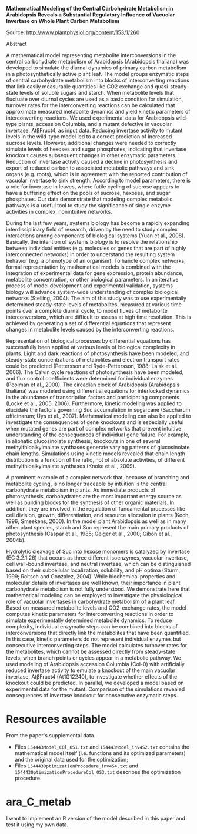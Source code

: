 **Mathematical Modeling of the Central Carbohydrate Metabolism in Arabidopsis Reveals a Substantial Regulatory Influence of Vacuolar Invertase on Whole Plant Carbon Metabolism**

Source: http://www.plantphysiol.org/content/153/1/260

Abstract

A mathematical model representing metabolite interconversions in the central carbohydrate metabolism of Arabidopsis (Arabidopsis thaliana) was developed to simulate the diurnal dynamics of primary carbon metabolism in a photosynthetically active plant leaf. The model groups enzymatic steps of central carbohydrate metabolism into blocks of interconverting reactions that link easily measurable quantities like CO2 exchange and quasi-steady-state levels of soluble sugars and starch. When metabolite levels that fluctuate over diurnal cycles are used as a basic condition for simulation, turnover rates for the interconverting reactions can be calculated that approximate measured metabolite dynamics and yield kinetic parameters of interconverting reactions. We used experimental data for Arabidopsis wild-type plants, accession Columbia, and a mutant defective in vacuolar invertase, AtβFruct4, as input data. Reducing invertase activity to mutant levels in the wild-type model led to a correct prediction of increased sucrose levels. However, additional changes were needed to correctly simulate levels of hexoses and sugar phosphates, indicating that invertase knockout causes subsequent changes in other enzymatic parameters. Reduction of invertase activity caused a decline in photosynthesis and export of reduced carbon to associated metabolic pathways and sink organs (e.g. roots), which is in agreement with the reported contribution of vacuolar invertase to sink strength. According to model parameters, there is a role for invertase in leaves, where futile cycling of sucrose appears to have a buffering effect on the pools of sucrose, hexoses, and sugar phosphates. Our data demonstrate that modeling complex metabolic pathways is a useful tool to study the significance of single enzyme activities in complex, nonintuitive networks.

During the last few years, systems biology has become a rapidly expanding interdisciplinary field of research, driven by the need to study complex interactions among components of biological systems (Yuan et al., 2008). Basically, the intention of systems biology is to resolve the relationship between individual entities (e.g. molecules or genes that are part of highly interconnected networks) in order to understand the resulting system behavior (e.g. a phenotype of an organism). To handle complex networks, formal representation by mathematical models is combined with the integration of experimental data for gene expression, protein abundance, metabolite concentration, or other biological parameters. In an iterative process of model development and experimental validation, systems biology will advance system-wide understanding of complex biological networks (Stelling, 2004). The aim of this study was to use experimentally determined steady-state levels of metabolites, measured at various time points over a complete diurnal cycle, to model fluxes of metabolite interconversions, which are difficult to assess at high time resolution. This is achieved by generating a set of differential equations that represent changes in metabolite levels caused by the interconverting reactions.

Representation of biological processes by differential equations has successfully been applied at various levels of biological complexity in plants. Light and dark reactions of photosynthesis have been modeled, and steady-state concentrations of metabolites and electron transport rates could be predicted (Pettersson and Ryde-Pettersson, 1988; Laisk et al., 2006). The Calvin cycle reactions of photosynthesis have been modeled, and flux control coefficients were determined for individual enzymes (Poolman et al., 2000). The circadian clock of Arabidopsis (Arabidopsis thaliana) was modeled using differential equations for interlocked dynamics in the abundance of transcription factors and participating components (Locke et al., 2005, 2006). Furthermore, kinetic modeling was applied to elucidate the factors governing Suc accumulation in sugarcane (Saccharum officinarum; Uys et al., 2007). Mathematical modeling can also be applied to investigate the consequences of gene knockouts and is especially useful when mutated genes are part of complex networks that prevent intuitive understanding of the consequences of individual gene failure. For example, in aliphatic glucosinolate synthesis, knockouts in one of several methylthioalkylmalate synthases generate varying patterns of glucosinolate chain lengths. Simulations using kinetic models revealed that chain length distribution is a function of the ratio, not of absolute activities, of different methylthioalkylmalate synthases (Knoke et al., 2009).

A prominent example of a complex network that, because of branching and metabolite cycling, is no longer traceable by intuition is the central carbohydrate metabolism in plants. As immediate products of photosynthesis, carbohydrates are the most important energy source as well as building blocks for the synthesis of other organic materials. In addition, they are involved in the regulation of fundamental processes like cell division, growth, differentiation, and resource allocation in plants (Koch, 1996; Smeekens, 2000). In the model plant Arabidopsis as well as in many other plant species, starch and Suc represent the main primary products of photosynthesis (Caspar et al., 1985; Geiger et al., 2000; Gibon et al., 2004b).

Hydrolytic cleavage of Suc into hexose monomers is catalyzed by invertase (EC 3.2.1.26) that occurs as three different isoenzymes, vacuolar invertase, cell wall-bound invertase, and neutral invertase, which can be distinguished based on their subcellular localization, solubility, and pH optima (Sturm, 1999; Roitsch and Gonzalez, 2004). While biochemical properties and molecular details of invertases are well known, their importance in plant carbohydrate metabolism is not fully understood. We demonstrate here that mathematical modeling can be employed to investigate the physiological role of vacuolar invertases in carbohydrate metabolism of a plant leaf. Based on measured metabolite levels and CO2-exchange rates, the model computes kinetic parameters for interconverting reactions in order to simulate experimentally determined metabolite dynamics. To reduce complexity, individual enzymatic steps can be combined into blocks of interconversions that directly link the metabolites that have been quantified. In this case, kinetic parameters do not represent individual enzymes but consecutive interconverting steps. The model calculates turnover rates for the metabolites, which cannot be assessed directly from steady-state levels, when branch points or cycles appear in a metabolic pathway. We used modeling of Arabidopsis accession Columbia (Col-0) with artificially reduced invertase activity to emulate a knockout of the main vacuolar invertase, AtβFruct4 (At1G12240), to investigate whether effects of the knockout could be predicted. In parallel, we developed a model based on experimental data for the mutant. Comparison of the simulations revealed consequences of invertase knockout for consecutive enzymatic steps.

# Resources available
From the paper's supplemental data.
  + Files `154443Model_COl_OS1.txt` and `154443Model_inv4S2.txt` contains the mathematical model itself (i.e. functions and its optimized parameters) and the original data used for the optimization;
  + Files `154443OptimizationProcedure_inv4S4.txt` and `154443OptimizationProcedureCol_OS3.txt` describes the optimization procedure.
  
# ara_C_metab
I want to implement an R version of the model described in this paper and test it using my own data.
